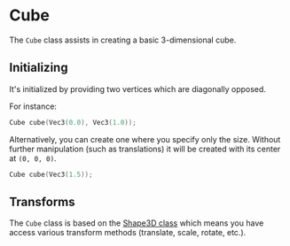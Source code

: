 # Cube

The ``Cube`` class assists in creating a basic 3-dimensional cube.

## Initializing
It's initialized by providing two vertices which are diagonally opposed.

For instance:
````c++
Cube cube(Vec3(0.0), Vec3(1.0));
````

Alternatively, you can create one where you specify only the size.
Without further manipulation (such as translations) it will be created with
its center at ``(0, 0, 0)``.

````c++
Cube cube(Vec3(1.5));
````

## Transforms

The ``Cube`` class is based on the [Shape3D class](shapes.md) which
means you have access various transform methods (translate, scale, rotate, etc.).